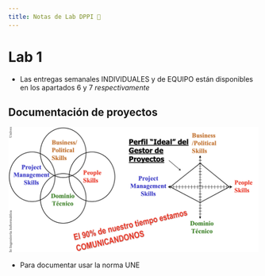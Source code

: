 ```yaml
---
title: Notas de Lab DPPI 🌃
---
```

# Lab 1

- Las entregas semanales INDIVIDUALES y de EQUIPO están disponibles en los apartados 6 y 7 *respectivamente*

## Documentación de proyectos

![](img/Pasted%20image%2020240130170845.png)

- Para documentar usar la norma UNE